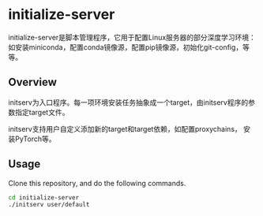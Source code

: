 # initialize-server
initialize-server是脚本管理程序，它用于配置Linux服务器的部分深度学习环境：如安装miniconda，配置conda镜像源，配置pip镜像源，初始化git-config，等等。

## Overview
initserv为入口程序。每一项环境安装任务抽象成一个target，由initserv程序的参数指定target文件。

initserv支持用户自定义添加新的target和target依赖，如配置proxychains， 安装PyTorch等。

## Usage
Clone this repository, and do the following commands.

```bash
cd initialize-server
./initserv user/default
```